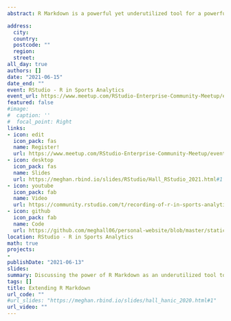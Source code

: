 ```yaml
---
abstract: R Markdown is a powerful yet underutilized tool for a powerful yet underutilized component of data science---communicating your work. R Markdown works seamlessly with other analytic work in R and knowing the basics allows you to extend that knowledge into producing PDFs, slides, websites, and more. The slides are available at the link above and also [**here**](https://meghan.rbind.io/slides/RStudio/Hall_RStudio_2021.html#1). Recorded video of the talk is available [**here**](https://community.rstudio.com/t/recording-of-r-in-sports-analytics-rstudio-enterprise-community-meetup/107551) and raw code for the slides is [**here**](https://github.com/meghall06/personal-website/blob/master/static/slides/RStudio/Hall_RStudio_2021.Rmd)

address:
  city: 
  country: 
  postcode: ""
  region: 
  street: 
all_day: true
authors: []
date: "2021-06-15"
date_end: ""
event: RStudio - R in Sports Analytics
event_url: https://www.meetup.com/RStudio-Enterprise-Community-Meetup/events/275970007/
featured: false
#image:
#  caption: ''
#  focal_point: Right
links:
- icon: edit
  icon_pack: fas
  name: Register!
  url: https://www.meetup.com/RStudio-Enterprise-Community-Meetup/events/275970007/
- icon: desktop
  icon_pack: fas
  name: Slides
  url: https://meghan.rbind.io/slides/RStudio/Hall_RStudio_2021.html#1
- icon: youtube
  icon_pack: fab
  name: Video
  url: https://community.rstudio.com/t/recording-of-r-in-sports-analytics-rstudio-enterprise-community-meetup/107551
- icon: github
  icon_pack: fab
  name: Code
  url: https://github.com/meghall06/personal-website/blob/master/static/slides/RStudio/Hall_RStudio_2021.Rmd
location: RStudio - R in Sports Analytics
math: true
projects:
- 
publishDate: "2021-06-13"
slides: 
summary: Discussing the power of R Markdown as an underutilized tool to communicate your analyses through PDFs, slides, and websites.
tags: []
title: Extending R Markdown
url_code: ""
#url_slides: "https://meghan.rbind.io/slides/hall_hanic_2020.html#1"
url_video: ""
---
```



